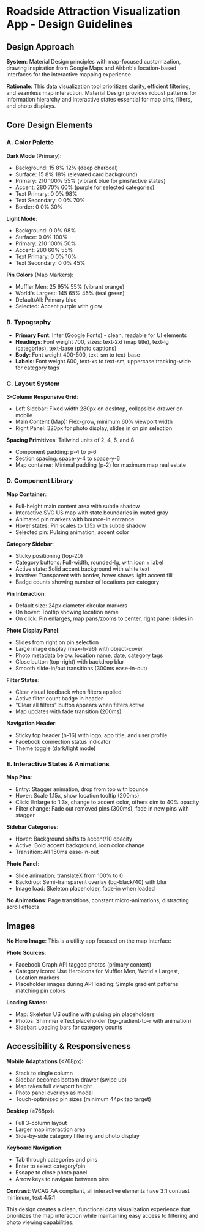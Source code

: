 # Roadside Attraction Visualization App - Design Guidelines

## Design Approach
**System**: Material Design principles with map-focused customization, drawing inspiration from Google Maps and Airbnb's location-based interfaces for the interactive mapping experience.

**Rationale**: This data visualization tool prioritizes clarity, efficient filtering, and seamless map interaction. Material Design provides robust patterns for information hierarchy and interactive states essential for map pins, filters, and photo displays.

## Core Design Elements

### A. Color Palette

**Dark Mode** (Primary):
- Background: 15 8% 12% (deep charcoal)
- Surface: 15 8% 18% (elevated card background)
- Primary: 210 100% 55% (vibrant blue for pins/active states)
- Accent: 280 70% 60% (purple for selected categories)
- Text Primary: 0 0% 98%
- Text Secondary: 0 0% 70%
- Border: 0 0% 30%

**Light Mode**:
- Background: 0 0% 98%
- Surface: 0 0% 100%
- Primary: 210 100% 50%
- Accent: 280 60% 55%
- Text Primary: 0 0% 10%
- Text Secondary: 0 0% 45%

**Pin Colors** (Map Markers):
- Muffler Men: 25 95% 55% (vibrant orange)
- World's Largest: 145 65% 45% (teal green)
- Default/All: Primary blue
- Selected: Accent purple with glow

### B. Typography
- **Primary Font**: Inter (Google Fonts) - clean, readable for UI elements
- **Headings**: Font weight 700, sizes: text-2xl (map title), text-lg (categories), text-base (photo captions)
- **Body**: Font weight 400-500, text-sm to text-base
- **Labels**: Font weight 600, text-xs to text-sm, uppercase tracking-wide for category tags

### C. Layout System
**3-Column Responsive Grid**:
- Left Sidebar: Fixed width 280px on desktop, collapsible drawer on mobile
- Main Content (Map): Flex-grow, minimum 60% viewport width
- Right Panel: 320px for photo display, slides in on pin selection

**Spacing Primitives**: Tailwind units of 2, 4, 6, and 8
- Component padding: p-4 to p-6
- Section spacing: space-y-4 to space-y-6
- Map container: Minimal padding (p-2) for maximum map real estate

### D. Component Library

**Map Container**:
- Full-height main content area with subtle shadow
- Interactive SVG US map with state boundaries in muted gray
- Animated pin markers with bounce-in entrance
- Hover states: Pin scales to 1.15x with subtle shadow
- Selected pin: Pulsing animation, accent color

**Category Sidebar**:
- Sticky positioning (top-20)
- Category buttons: Full-width, rounded-lg, with icon + label
- Active state: Solid accent background with white text
- Inactive: Transparent with border, hover shows light accent fill
- Badge counts showing number of locations per category

**Pin Interaction**:
- Default size: 24px diameter circular markers
- On hover: Tooltip showing location name
- On click: Pin enlarges, map pans/zooms to center, right panel slides in

**Photo Display Panel**:
- Slides from right on pin selection
- Large image display (max-h-96) with object-cover
- Photo metadata below: location name, date, category tags
- Close button (top-right) with backdrop blur
- Smooth slide-in/out transitions (300ms ease-in-out)

**Filter States**:
- Clear visual feedback when filters applied
- Active filter count badge in header
- "Clear all filters" button appears when filters active
- Map updates with fade transition (200ms)

**Navigation Header**:
- Sticky top header (h-16) with logo, app title, and user profile
- Facebook connection status indicator
- Theme toggle (dark/light mode)

### E. Interactive States & Animations

**Map Pins**:
- Entry: Stagger animation, drop from top with bounce
- Hover: Scale 1.15x, show location tooltip (200ms)
- Click: Enlarge to 1.3x, change to accent color, others dim to 40% opacity
- Filter change: Fade out removed pins (300ms), fade in new pins with stagger

**Sidebar Categories**:
- Hover: Background shifts to accent/10 opacity
- Active: Bold accent background, icon color change
- Transition: All 150ms ease-in-out

**Photo Panel**:
- Slide animation: translateX from 100% to 0
- Backdrop: Semi-transparent overlay (bg-black/40) with blur
- Image load: Skeleton placeholder, fade-in when loaded

**No Animations**: Page transitions, constant micro-animations, distracting scroll effects

## Images
**No Hero Image**: This is a utility app focused on the map interface

**Photo Sources**:
- Facebook Graph API tagged photos (primary content)
- Category icons: Use Heroicons for Muffler Men, World's Largest, Location markers
- Placeholder images during API loading: Simple gradient patterns matching pin colors

**Loading States**:
- Map: Skeleton US outline with pulsing pin placeholders
- Photos: Shimmer effect placeholder (bg-gradient-to-r with animation)
- Sidebar: Loading bars for category counts

## Accessibility & Responsiveness

**Mobile Adaptations** (<768px):
- Stack to single column
- Sidebar becomes bottom drawer (swipe up)
- Map takes full viewport height
- Photo panel overlays as modal
- Touch-optimized pin sizes (minimum 44px tap target)

**Desktop** (≥768px):
- Full 3-column layout
- Larger map interaction area
- Side-by-side category filtering and photo display

**Keyboard Navigation**:
- Tab through categories and pins
- Enter to select category/pin
- Escape to close photo panel
- Arrow keys to navigate between pins

**Contrast**: WCAG AA compliant, all interactive elements have 3:1 contrast minimum, text 4.5:1

This design creates a clean, functional data visualization experience that prioritizes the map interaction while maintaining easy access to filtering and photo viewing capabilities.
